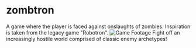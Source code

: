 # zombtron
A game where the player is faced against onslaughts of zombies. Inspiration is taken from the legacy game "Robotron".
![Game Footage](zombie_footage.png)
Fight off an increasingly hostile world comprised of classic enemy archetypes!
